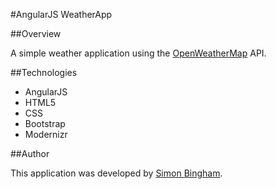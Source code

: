 #AngularJS WeatherApp

##Overview

A simple weather application using the [OpenWeatherMap](http://openweathermap.org/API) API.

##Technologies

- AngularJS
- HTML5
- CSS
- Bootstrap
- Modernizr

##Author

This application was developed by [Simon Bingham](https://twitter.com/simonbingham).